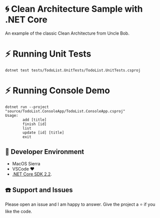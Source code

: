 # :cyclone: Clean Architecture Sample with .NET Core

An example of the classic Clean Architecture from Uncle Bob.

# :zap: Running Unit Tests

```
dotnet test tests/TodoList.UnitTests/TodoList.UnitTests.csproj
```

# :zap: Running Console Demo

```
dotnet run --project "source/TodoList.ConsoleApp/TodoList.ConsoleApp.csproj"
Usage:
        add [title]
        finish [id]
        list
        update [id] [title]
        exit
```

## :checkered_flag: Developer Environment

* MacOS Sierra
* VSCode :heart:
* [.NET Core SDK 2.2](https://www.microsoft.com/net/download/dotnet-core/2.2).

## :telephone: Support and Issues

Please open an issue and I am happy to answer. Give the project a :star: if you like the code.
